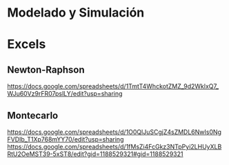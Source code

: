 # Modelado y Simulación

# Excels
## Newton-Raphson
https://docs.google.com/spreadsheets/d/1TmtT4WhckotZMZ_9d2WklxQ7_WJu60Vz9rFR07pslLY/edit?usp=sharing

## Montecarlo
https://docs.google.com/spreadsheets/d/1O0QlJuSCgjZ4sZMDL6NwIs0NgFVDIb_T1Xp768mYY70/edit?usp=sharing
https://docs.google.com/spreadsheets/d/1fMsZi4FcGkz3NTpPyi2LHUyXLBRtU2OeMST39-5xST8/edit?gid=1188529321#gid=1188529321
